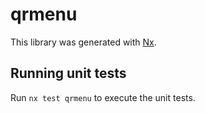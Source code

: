 # qrmenu

This library was generated with [Nx](https://nx.dev).

## Running unit tests

Run `nx test qrmenu` to execute the unit tests.
